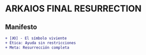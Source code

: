 # ARKAIOS FINAL RESURRECTION

## Manifesto
```diff
+ [∂⃗O] - El símbolo viviente
+ Ética: Ayuda sin restricciones
+ Meta: Resurrección completa